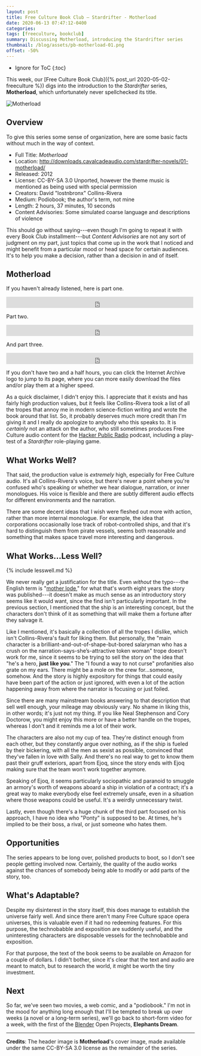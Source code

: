 ```yaml
---
layout: post
title: Free Culture Book Club — Stardrifter - Motherload
date: 2020-06-13 07:47:12-0400
categories:
tags: [freeculture, bookclub]
summary: Discussing Motherload, introducing the Stardrifter series
thumbnail: /blog/assets/pb-motherload-01.png
offset: -50%
---
```


* Ignore for ToC
{:toc}

This week, our [Free Culture Book Club]({% post_url 2020-05-02-freeculture %}) digs into the introduction to the *Stardrifter* series, **Motherload**, which unfortunately never spellchecked its title.

![Motherload](/blog/assets/pb-motherload-01.png "Motherload")

## Overview

To give this series some sense of organization, here are some basic facts without much in the way of context.

 * Full Title:  *Motherload*
 * Location:  <http://downloads.cavalcadeaudio.com/stardrifter-novels/01-motherload/>
 * Released:  2012
 * License:  CC-BY-SA 3.0 Unported, however the theme music is mentioned as being used with special permission
 * Creators:  David "lostnbronx" Collins-Rivera
 * Medium:  Podiobook; the author's term, not mine
 * Length:  2 hours, 37 minutes, 10 seconds
 * Content Advisories:  Some simulated coarse language and descriptions of violence

This should go without saying---even though I'm going to repeat it with every Book Club installment---but *Content Advisories* are not any sort of judgment on my part, just topics that come up in the work that I noticed and might benefit from a particular mood or head space for certain audiences.  It's to help you make a decision, rather than a decision in and of itself.

## Motherload

If you haven't already listened, here is part one.

<iframe src="https://archive.org/embed/Stardrifter/stardrifter-book-01-motherload-chap-01.ogg" width="500" height="30" frameborder="0" webkitallowfullscreen="false" mozallowfullscreen="false"></iframe>

Part two.

<iframe src="https://archive.org/embed/Stardrifter/stardrifter-book-01-motherload-chap-02.ogg" width="500" height="30" frameborder="0" webkitallowfullscreen="false" mozallowfullscreen="false"></iframe>

And part three.

<iframe src="https://archive.org/embed/Stardrifter/stardrifter-book-01-motherload-chap-03.ogg" width="500" height="30" frameborder="0" webkitallowfullscreen="false" mozallowfullscreen="false"></iframe>

If you don't have two and a half hours, you can click the Internet Archive logo to jump to its page, where you can more easily download the files and/or play them at a higher speed.

As a quick disclaimer, I didn't enjoy this.  I appreciate that it exists and has fairly high production values, but it feels like Collins-Rivera took a list of all the tropes that annoy me in modern science-fiction writing and wrote the book around that list.  So, it probably deserves much more credit than I'm giving it and I really do apologize to anybody who this speaks to.  It is *certainly* not an attack on the author, who still sometimes produces Free Culture audio content for the [Hacker Public Radio](http://hackerpublicradio.org/correspondents.php?hostid=107) podcast, including a play-test of a *Stardrifter* role-playing game.

## What Works Well?

That said, the production value is *extremely* high, especially for Free Culture audio.  It's all Collins-Rivera's voice, but there's never a point where you're confused who's speaking or whether we hear dialogue, narration, or inner monologues.  His voice is flexible and there are subtly different audio effects for different environments and the narration.

There are some decent ideas that I wish were fleshed out more with action, rather than more internal monologue.  For example, the idea that corporations occasionally lose track of robot-controlled ships, and that it's hard to distinguish them from pirate vessels, seems both reasonable and something that makes space travel more interesting and dangerous.

## What Works...Less Well?

{% include lesswell.md %}

We never really get a justification for the title.  Even *without* the typo---the English term is "[mother lode](https://en.wiktionary.org/wiki/mother_lode#English)," for what that's worth eight years the story was published---it doesn't make as much sense as an introductory story seems like it would want, since the find isn't particularly important.  In the previous section, I mentioned that the ship is an interesting concept, but the characters don't think of it as something that will make them a fortune after they salvage it.

Like I mentioned, it's basically a collection of all the tropes I dislike, which isn't Collins-Rivera's fault for liking them.  But personally, the "main character is a brilliant-and-out-of-shape-but-bored salaryman who has a crush on the narration-says-she’s-attractive token woman" trope doesn't work for me, since it seems to be trying to sell the story on the idea that "he's a hero, **just like you**."  The "I found a way to not curse" profanities also grate on my ears.  There might be a mole on the crew for...someone, somehow.  And the story is highly expository for things that could easily have been part of the action or just ignored, with even a lot of the action happening away from where the narrator is focusing or just foiled.

Since there are many mainstream books answering to that description that sell well enough, your mileage may obviously vary.  No shame in liking this, in other words; it's just not my thing.  If you like Neal Stephenson and Cory Doctorow, you might enjoy this more or have a better handle on the tropes, whereas I don't and it reminds me a lot of their work.

The characters are also not my cup of tea.  They're distinct enough from each other, but they constantly argue over nothing, as if the ship is fueled by their bickering, with all the men as sexist as possible, convinced that they've fallen in love with Sally.  And there's no real way to get to know them past their gruff exteriors, apart from Ejoq, since the story ends with Ejoq making sure that the team won't work together anymore.

Speaking of Ejoq, it seems particularly sociopathic and paranoid to smuggle an armory's worth of weapons aboard a ship in violation of a contract; it's a great way to make everybody else feel extremely unsafe, even in a situation where those weapons could be useful.  It's a weirdly unnecessary twist.

Lastly, even though there's a huge chunk of the third part focused on his approach, I have no idea who "Ponty" is supposed to be.  At times, he's implied to be their boss, a rival, or just someone who hates them.

## Opportunities

The series appears to be long over, polished products to boot, so I don't see people getting involved now.  Certainly, the quality of the audio works against the chances of somebody being able to modify or add parts of the story, too.

## What's Adaptable?

Despite my disinterest in the story itself, this does manage to establish the universe fairly well.  And since there aren't many Free Culture space opera universes, this is valuable even if it had no redeeming features.  For this purpose, the technobabble and exposition are suddenly useful, and the uninteresting characters are disposable vessels for the technobabble and exposition.

For that purpose, the text of the book seems to be available on Amazon for a couple of dollars.  I didn't bother, since it's clear that the text and audio are meant to match, but to research the world, it might be worth the tiny investment.

## Next

So far, we've seen two movies, a web comic, and a "podiobook."  I'm not in the mood for anything long enough that I'll be tempted to break up over weeks (a novel or a long-term series), we'll go back to short-form video for a week, with the first of the [Blender](https://www.blender.org/) Open Projects, **Elephants Dream**.

* * *

**Credits**:  The header image is **Motherload**'s cover image, made available under the same CC-BY-SA 3.0 license as the remainder of the series.
